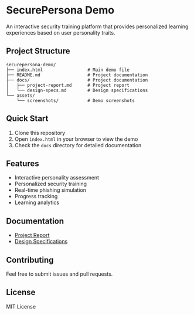 # SecurePersona Demo

An interactive security training platform that provides personalized learning experiences based on user personality traits.

## Project Structure

```
securepersona-demo/
├── index.html                 # Main demo file
├── README.md                  # Project documentation
├── docs/                      # Project documentation
│   ├── project-report.md      # Project report
│   └── design-specs.md        # Design specifications
└── assets/
    └── screenshots/           # Demo screenshots
```

## Quick Start

1. Clone this repository
2. Open `index.html` in your browser to view the demo
3. Check the `docs` directory for detailed documentation

## Features

- Interactive personality assessment
- Personalized security training
- Real-time phishing simulation
- Progress tracking
- Learning analytics

## Documentation

- [Project Report](docs/project-report.md)
- [Design Specifications](docs/design-specs.md)

## Contributing

Feel free to submit issues and pull requests.

## License

MIT License 